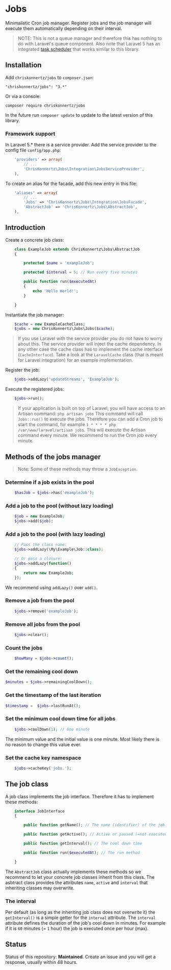 # Jobs

Minimalistic Cron job manager. Register jobs and the job manager will execute them automatically depending on their interval.

> NOTE: This is not a queue manager and therefore this has nothing to do with Laravel's queue component. Also note that Laravel 5 has an integrated [task scheduler](https://laravel.com/docs/5.7/scheduling) that works similar to this library.

## Installation

Add `chriskonnertz/jobs` to `composer.json`:

    "chriskonnertz/jobs": "3.*"
    
Or via a console:

```
composer require chriskonnertz/jobs
```

In the future run `composer update` to update to the latest version of this library.

### Framework support

In Laravel 5.* there is a service provider. Add the service provider to the config file `config/app.php`:

```php
    'providers' => array(
        // ...
        'ChrisKonnertz\Jobs\Integration\JobsServiceProvider',
    ),
```

To create an alias for the facade, add this new entry in this file:

```php
    'aliases' => array(
        // ...
        'Jobs' => 'ChrisKonnertz\Jobs\Integration\JobsFacade',
        'AbstractJob' => 'ChrisKonnertz\Jobs\AbstractJob',
    ),
```

## Introduction

Create a concrete job class:
```php
    class ExampleJob extends ChrisKonnertz\Jobs\AbstractJob 
    {

        protected $name = 'exampleJob';

        protected $interval = 5; // Run every five minutes

        public function run($executedAt)
        {
            echo 'Hello World!';
        }

    }
```

Instantiate the job manager:
```php
    $cache = new ExampleCacheClass;
    $jobs = new ChrisKonnertz\Jobs\Jobs($cache);
```

> If you use Laravel with the service provider you do not have to worry about this. The service provider will inject the cache dependency. In any other case the cache class has to implement the cache interface (`CacheInterface`). Take a look at the `LaravelCache` class (that is meant for Laravel integration) for an example implementation.

Register the job:
```php
    $jobs->addLazy('updateStreams', 'ExampleJob');
```

Execute the registered jobs:
```php
    $jobs->run();
```

> If your application is built on top of Laravel, you will have access to an Artisan command: `php artisan jobs` This command will call `Jobs::run()` to execute the jobs. Therefore you can add a Cron job to start the command, for example `1 * * * * php /var/www/laravel/artisan jobs`. This will execute the Artisan command every minute. We recommend to run the Cron job every minute.

## Methods of the jobs manager

> Note: Some of these methods may throw a `JobException`.

### Determine if a job exists in the pool
```php
    $hasJob = $jobs->has('exampleJob');
```

### Add a job to the pool (without lazy loading)
```php
    $job = new ExampleJob;
    $jobs->add($job);
```

### Add a job to the pool (with lazy loading)
```php
    // Pass the class name:
    $jobs->addLazy(\My\Example\Job::class);

    // Or pass a closure:
    $jobs->addLazy(function()
    {
        return new ExampleJob;
    });
```

We recommend using `addLazy()` over `add()`.

### Remove a job from the pool
```php
    $jobs->remove('exampleJob');
```

### Remove all jobs from the pool
```php
    $jobs->clear();
```

### Count the jobs
```php
    $howMany = $jobs->count();
```

### Get the remaining cool down
```php
$minutes = $jobs->remainingCoolDown();
```
    
### Get the timestamp of the last iteration
```php
$timestamp =  $jobs->lastRunAt();
```
### Set the minimum cool down time for all jobs
```php
    $jobs->coolDown(1); // One minute
```

The minimum value and the initial value is one minute. Most likely there is no reason to change this value ever.

### Set the cache key namespace
```php
    $jobs->cacheKey('jobs.');
```

## The job class

A job class implements the job interface. Therefore it has to implement these methods:

```php
    interface JobInterface 
    {

        public function getName(); // The name (identifier) of the job

        public function getActive(); // Active or paused (=not executed)?

        public function getInterval(); // The cool down time

        public function run($executedAt); // The run method

    }
```

The `AbstractJob` class actually implements these methods so we recommend to let your concrete job classes inherit from this class. The asbtract class provides the attributes `name`, `active` and `interval` that inheriting classes may overwrite.

### The interval

Per default (as long as the inheriting job class does not overwrite it) the `getInterval()` is a simple getter 
for the `interval` attribute. The `interval` attribute defines the duration of the job's cool down in minutes. For example if it is `60` minutes (= `1` hour) the job is executed once per hour (max).

## Status

Status of this repository: **Maintained**. Create an issue and you will get a response, usually within 48 hours.
